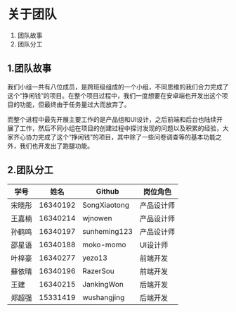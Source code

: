 # 关于团队
1. 团队故事
2. 团队分工

## 1.团队故事
我们小组一共有八位成员，是跨班级组成的一个小组，不同思维的我们合力完成了这个“挣闲钱”的项目。在整个项目过程中，我们一度想要在安卓端也开发出这个项目的功能，但最终由于任务量过大而放弃了。

而整个进程中最先开展主要工作的是产品组和UI设计，之后前端和后台也陆续开展了工作，然后不同小组在项目的创建过程中探讨发现的问题以及积累的经验，大家齐心协力完成了这个“挣闲钱”的项目，其中除了一些问卷调查等的基本功能之外，我们也开发出了跑腿功能。

## 2.团队分工

学号 | 姓名 | Github | 岗位角色
---|---|---|---
宋晓彤 | 16340192 | SongXiaotong |产品设计师
王嘉楠 | 16340214 | wjnowen |产品设计师
孙鹤鸣 | 16340197 | sunheming123 |产品设计师
邵星语 | 16340188 | moko-momo |UI设计师
叶梓豪 | 16340277 | yezo13 |前端开发
蘇依晴 | 16340196 | RazerSou |前端开发
王建 | 16340215 | JankingWon |后端开发
郑超强 | 15331419 | wushangjing |后端开发
